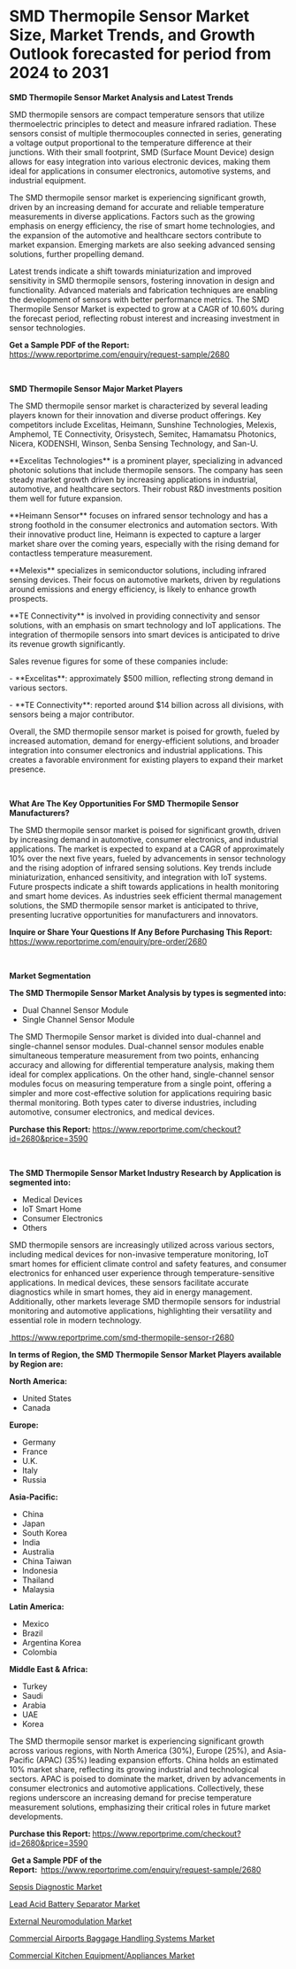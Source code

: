 <p><h1>SMD Thermopile Sensor Market Size, Market Trends, and Growth Outlook forecasted for period from 2024 to 2031</h1></p><p><strong>SMD Thermopile Sensor Market Analysis and Latest Trends</strong></p>
<p><p>SMD thermopile sensors are compact temperature sensors that utilize thermoelectric principles to detect and measure infrared radiation. These sensors consist of multiple thermocouples connected in series, generating a voltage output proportional to the temperature difference at their junctions. With their small footprint, SMD (Surface Mount Device) design allows for easy integration into various electronic devices, making them ideal for applications in consumer electronics, automotive systems, and industrial equipment.</p><p>The SMD thermopile sensor market is experiencing significant growth, driven by an increasing demand for accurate and reliable temperature measurements in diverse applications. Factors such as the growing emphasis on energy efficiency, the rise of smart home technologies, and the expansion of the automotive and healthcare sectors contribute to market expansion. Emerging markets are also seeking advanced sensing solutions, further propelling demand.</p><p>Latest trends indicate a shift towards miniaturization and improved sensitivity in SMD thermopile sensors, fostering innovation in design and functionality. Advanced materials and fabrication techniques are enabling the development of sensors with better performance metrics. The SMD Thermopile Sensor Market is expected to grow at a CAGR of 10.60% during the forecast period, reflecting robust interest and increasing investment in sensor technologies.</p></p>
<p><strong>Get a Sample PDF of the Report:&nbsp;</strong> <a href="https://www.reportprime.com/enquiry/request-sample/2680">https://www.reportprime.com/enquiry/request-sample/2680</a></p>
<p>&nbsp;</p>
<p><strong>SMD Thermopile Sensor Major Market Players</strong></p>
<p><p>The SMD thermopile sensor market is characterized by several leading players known for their innovation and diverse product offerings. Key competitors include Excelitas, Heimann, Sunshine Technologies, Melexis, Amphemol, TE Connectivity, Orisystech, Semitec, Hamamatsu Photonics, Nicera, KODENSHI, Winson, Senba Sensing Technology, and San-U. </p><p>**Excelitas Technologies** is a prominent player, specializing in advanced photonic solutions that include thermopile sensors. The company has seen steady market growth driven by increasing applications in industrial, automotive, and healthcare sectors. Their robust R&D investments position them well for future expansion.</p><p>**Heimann Sensor** focuses on infrared sensor technology and has a strong foothold in the consumer electronics and automation sectors. With their innovative product line, Heimann is expected to capture a larger market share over the coming years, especially with the rising demand for contactless temperature measurement.</p><p>**Melexis** specializes in semiconductor solutions, including infrared sensing devices. Their focus on automotive markets, driven by regulations around emissions and energy efficiency, is likely to enhance growth prospects. </p><p>**TE Connectivity** is involved in providing connectivity and sensor solutions, with an emphasis on smart technology and IoT applications. The integration of thermopile sensors into smart devices is anticipated to drive its revenue growth significantly.</p><p>Sales revenue figures for some of these companies include:</p><p>- **Excelitas**: approximately $500 million, reflecting strong demand in various sectors.</p><p>- **TE Connectivity**: reported around $14 billion across all divisions, with sensors being a major contributor.</p><p>Overall, the SMD thermopile sensor market is poised for growth, fueled by increased automation, demand for energy-efficient solutions, and broader integration into consumer electronics and industrial applications. This creates a favorable environment for existing players to expand their market presence.</p></p>
<p>&nbsp;</p>
<p><strong>What Are The Key Opportunities For SMD Thermopile Sensor Manufacturers?</strong></p>
<p><p>The SMD thermopile sensor market is poised for significant growth, driven by increasing demand in automotive, consumer electronics, and industrial applications. The market is expected to expand at a CAGR of approximately 10% over the next five years, fueled by advancements in sensor technology and the rising adoption of infrared sensing solutions. Key trends include miniaturization, enhanced sensitivity, and integration with IoT systems. Future prospects indicate a shift towards applications in health monitoring and smart home devices. As industries seek efficient thermal management solutions, the SMD thermopile sensor market is anticipated to thrive, presenting lucrative opportunities for manufacturers and innovators.</p></p>
<p><strong>Inquire or Share Your Questions If Any Before Purchasing This Report:</strong> <a href="https://www.reportprime.com/enquiry/pre-order/2680">https://www.reportprime.com/enquiry/pre-order/2680</a></p>
<p>&nbsp;</p>
<p><strong>Market Segmentation</strong></p>
<p><strong>The SMD Thermopile Sensor Market Analysis by types is segmented into:</strong></p>
<p><ul><li>Dual Channel Sensor Module</li><li>Single Channel Sensor Module</li></ul></p>
<p><p>The SMD Thermopile Sensor market is divided into dual-channel and single-channel sensor modules. Dual-channel sensor modules enable simultaneous temperature measurement from two points, enhancing accuracy and allowing for differential temperature analysis, making them ideal for complex applications. On the other hand, single-channel sensor modules focus on measuring temperature from a single point, offering a simpler and more cost-effective solution for applications requiring basic thermal monitoring. Both types cater to diverse industries, including automotive, consumer electronics, and medical devices.</p></p>
<p><strong>Purchase this Report:&nbsp;</strong><a href="https://www.reportprime.com/checkout?id=2680&price=3590">https://www.reportprime.com/checkout?id=2680&price=3590</a></p>
<p>&nbsp;</p>
<p><strong>The SMD Thermopile Sensor Market Industry Research by Application is segmented into:</strong></p>
<p><ul><li>Medical Devices</li><li>IoT Smart Home</li><li>Consumer Electronics</li><li>Others</li></ul></p>
<p><p>SMD thermopile sensors are increasingly utilized across various sectors, including medical devices for non-invasive temperature monitoring, IoT smart homes for efficient climate control and safety features, and consumer electronics for enhanced user experience through temperature-sensitive applications. In medical devices, these sensors facilitate accurate diagnostics while in smart homes, they aid in energy management. Additionally, other markets leverage SMD thermopile sensors for industrial monitoring and automotive applications, highlighting their versatility and essential role in modern technology.</p></p>
<p><a href="https://www.reportprime.com/smd-thermopile-sensor-r2680">&nbsp;https://www.reportprime.com/smd-thermopile-sensor-r2680</a></p>
<p><strong>In terms of Region, the SMD Thermopile Sensor Market Players available by Region are:</strong></p>
<p>
    <p> <strong> North America: </strong>
        <ul>
            <li>United States</li>
            <li>Canada</li>
        </ul>
        </p> 
    <p> <strong> Europe: </strong>
        <ul>
            <li>Germany</li>
            <li>France</li>
            <li>U.K.</li>
            <li>Italy</li>
            <li>Russia</li>
        </ul>
        </p> 
    <p> <strong> Asia-Pacific: </strong>
        <ul>
            <li>China</li>
            <li>Japan</li>
            <li>South Korea</li>
            <li>India</li>
            <li>Australia</li>
            <li>China Taiwan</li>
            <li>Indonesia</li>
            <li>Thailand</li>
            <li>Malaysia</li>
        </ul>
        </p> 
    <p> <strong> Latin America: </strong>
        <ul>
            <li>Mexico</li>
            <li>Brazil</li>
            <li>Argentina Korea</li>
            <li>Colombia</li>
        </ul>
        </p> 
    <p> <strong> Middle East & Africa: </strong>
        <ul>
            <li>Turkey</li>
            <li>Saudi</li>
            <li>Arabia</li>
            <li>UAE</li>
            <li>Korea</li>
        </ul>
    </p>
    </p>
<p><p>The SMD thermopile sensor market is experiencing significant growth across various regions, with North America (30%), Europe (25%), and Asia-Pacific (APAC) (35%) leading expansion efforts. China holds an estimated 10% market share, reflecting its growing industrial and technological sectors. APAC is poised to dominate the market, driven by advancements in consumer electronics and automotive applications. Collectively, these regions underscore an increasing demand for precise temperature measurement solutions, emphasizing their critical roles in future market developments.</p></p>
<p><strong>Purchase this Report: </strong><a href="https://www.reportprime.com/checkout?id=2680&price=3590">https://www.reportprime.com/checkout?id=2680&price=3590</a></p>
<p>&nbsp;<strong>Get a Sample PDF of the Report:&nbsp;&nbsp;</strong><a href="https://www.reportprime.com/enquiry/request-sample/2680">https://www.reportprime.com/enquiry/request-sample/2680</a></p>
<p><strong></strong></p>
<p><p><a href="https://www.linkedin.com/pulse/global-sepsis-diagnostic-market-landscape-future-trends-wrkhe?trackingId=MjJxlb6VQa2Fp4M7xx%2FRNQ%3D%3D">Sepsis Diagnostic Market</a></p><p><a href="https://www.linkedin.com/pulse/insights-lead-acid-battery-separator-market-players-size-ubmoe?trackingId=V8DEdctAR%2FyYhQTfed4G%2Bw%3D%3D">Lead Acid Battery Separator Market</a></p><p><a href="https://www.linkedin.com/pulse/how-external-neuromodulation-market-evolve-growth-analysis-ldgse?trackingId=RyAMIDazQJqIOpygwnGOyA%3D%3D">External Neuromodulation Market</a></p><p><a href="https://issuu.com/reportprime-2/docs/commercial-airports-baggage-handlin_5b5df84f18d006">Commercial Airports Baggage Handling Systems Market</a></p><p><a href="https://issuu.com/reportprime-2/docs/commercial-kitchen-equipmentapplian_da45cf35f1f8b8">Commercial Kitchen Equipment/Appliances Market</a></p></p>